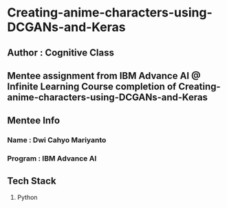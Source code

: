 # Creating-anime-characters-using-DCGANs-and-Keras

## Author : Cognitive Class
## Mentee assignment from IBM Advance AI @ Infinite Learning Course completion of Creating-anime-characters-using-DCGANs-and-Keras

## Mentee Info

### Name : Dwi Cahyo Mariyanto
### Program : IBM Advance AI

## Tech Stack
1. Python
